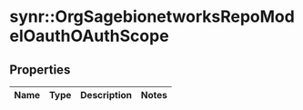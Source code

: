 # synr::OrgSagebionetworksRepoModelOauthOAuthScope


## Properties
Name | Type | Description | Notes
------------ | ------------- | ------------- | -------------


